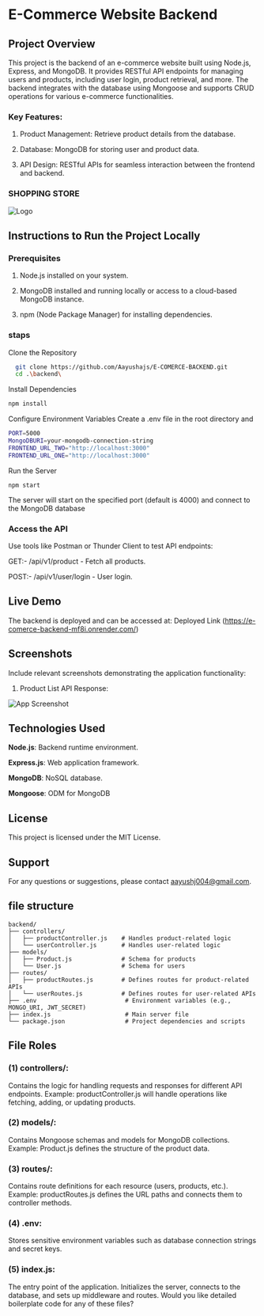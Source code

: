 
# E-Commerce Website Backend

## Project Overview

This project is the backend of an e-commerce website built using Node.js, Express, and MongoDB. It provides RESTful API endpoints for managing users and products, including user login, product retrieval, and more. The backend integrates with the database using Mongoose and supports CRUD operations for various e-commerce functionalities.

### Key Features:

1) Product Management: Retrieve product details from the database.

2) Database: MongoDB for storing user and product data.

3) API Design: RESTful APIs for seamless interaction between the frontend and backend.

### SHOPPING STORE

![Logo](https://img.freepik.com/vecteurs-premium/vecteur-conception-du-logo-du-sac-achat-ligne_1234492-128.jpg)

## Instructions to Run the Project Locally

### Prerequisites

1) Node.js installed on your system.

2) MongoDB installed and running locally or access to a cloud-based MongoDB instance.

3) npm (Node Package Manager) for installing dependencies.

### staps
Clone the Repository
```bash
  git clone https://github.com/Aayushajs/E-COMERCE-BACKEND.git
  cd .\backend\
```
Install Dependencies
```bash
npm install
```
Configure Environment Variables
Create a .env file in the root directory and 
```bash
PORT=5000
MongoDBURI=your-mongodb-connection-string
FRONTEND_URL_TWO="http://localhost:3000"
FRONTEND_URL_ONE="http://localhost:3000"
```
Run the Server
```
npm start
```
The server will start on the specified port (default is 4000) and connect to the MongoDB database

### Access the API
Use tools like Postman or Thunder Client to test API endpoints:

GET:- /api/v1/product - Fetch all products.

POST:- /api/v1/user/login - User login.





## Live Demo

The backend is deployed and can be accessed at:
Deployed Link (https://e-comerce-backend-mf8i.onrender.com/)

## Screenshots

Include relevant screenshots demonstrating the application functionality:

1) Product List API Response:


![App Screenshot](https://via.placeholder.com/468x300?text=App+Screenshot+Here)


## Technologies Used

**Node.js**: Backend runtime environment.

**Express.js**: Web application framework.

**MongoDB**: NoSQL database.

**Mongoose**: ODM for MongoDB

## License

This project is licensed under the MIT License.




## Support
For any questions or suggestions, please contact aayushj004@gmail.com.


## file structure
```
backend/
├── controllers/
│   ├── productController.js    # Handles product-related logic
│   └── userController.js       # Handles user-related logic
├── models/
│   ├── Product.js              # Schema for products
│   └── User.js                 # Schema for users
├── routes/
│   ├── productRoutes.js        # Defines routes for product-related APIs
│   └── userRoutes.js           # Defines routes for user-related APIs
├── .env                         # Environment variables (e.g., MONGO_URI, JWT_SECRET)
├── index.js                     # Main server file
└── package.json                 # Project dependencies and scripts
```
## File Roles
### (1) controllers/:

Contains the logic for handling requests and responses for different API endpoints.
Example: productController.js will handle operations like fetching, adding, or updating products.

### (2) models/:

Contains Mongoose schemas and models for MongoDB collections.
Example: Product.js defines the structure of the product data.

### (3) routes/:

Contains route definitions for each resource (users, products, etc.).
Example: productRoutes.js defines the URL paths and connects them to controller methods.

### (4) .env:

Stores sensitive environment variables such as database connection strings and secret keys.

### (5) index.js:

The entry point of the application. Initializes the server, connects to the database, and sets up middleware and routes.
Would you like detailed boilerplate code for any of these files?
